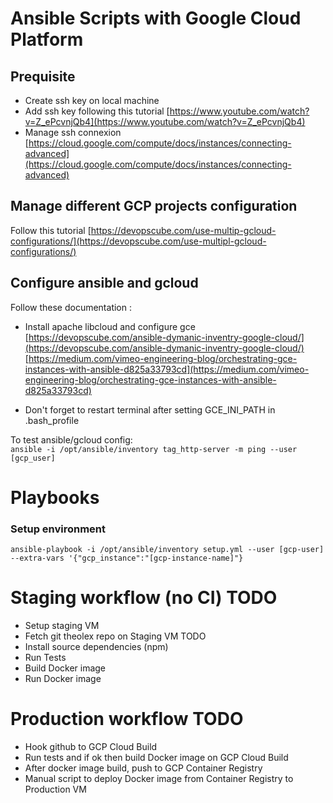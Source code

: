 # Ansible Scripts with Google Cloud Platform

## Prequisite 

- Create ssh key on local machine
- Add ssh key following this tutorial [https://www.youtube.com/watch?v=Z_ePcvnjQb4](https://www.youtube.com/watch?v=Z_ePcvnjQb4)
- Manage ssh connexion [https://cloud.google.com/compute/docs/instances/connecting-advanced](https://cloud.google.com/compute/docs/instances/connecting-advanced)

## Manage different GCP projects configuration
Follow this tutorial [https://devopscube.com/use-multip-gcloud-configurations/](https://devopscube.com/use-multipl-gcloud-configurations/)


## Configure ansible and gcloud
Follow these documentation :
<br>
- Install apache libcloud and configure gce 
<br> [https://devopscube.com/ansible-dymanic-inventry-google-cloud/](https://devopscube.com/ansible-dymanic-inventry-google-cloud/)
<br> [https://medium.com/vimeo-engineering-blog/orchestrating-gce-instances-with-ansible-d825a33793cd](https://medium.com/vimeo-engineering-blog/orchestrating-gce-instances-with-ansible-d825a33793cd)

- Don't forget to restart terminal after setting GCE_INI_PATH in .bash_profile

To test ansible/gcloud config:
<br>`ansible -i /opt/ansible/inventory tag_http-server -m ping --user [gcp_user]`


# Playbooks
### Setup environment

`ansible-playbook -i /opt/ansible/inventory setup.yml --user [gcp-user] --extra-vars '{"gcp_instance":"[gcp-instance-name]"}`

# Staging workflow (no CI) TODO 
- Setup staging VM
- Fetch git theolex repo on Staging VM TODO
- Install source dependencies (npm)
- Run Tests
- Build Docker image
- Run Docker image

# Production workflow TODO
- Hook github to GCP Cloud Build
- Run tests and if ok then build Docker image on GCP Cloud Build
- After docker image build, push to GCP Container Registry
- Manual script to deploy Docker image from Container Registry to Production VM 
